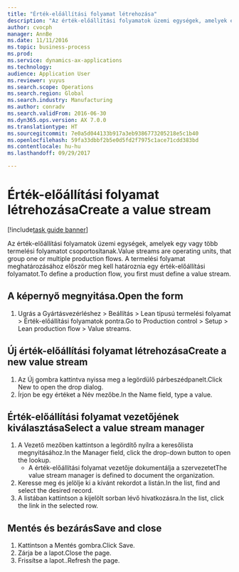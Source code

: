```yaml
--- 
title: "Érték-előállítási folyamat létrehozása"
description: "Az érték-előállítási folyamatok üzemi egységek, amelyek egy vagy több termelési folyamatot csoportosítanak."
author: cvocph
manager: AnnBe
ms.date: 11/11/2016
ms.topic: business-process
ms.prod: 
ms.service: dynamics-ax-applications
ms.technology: 
audience: Application User
ms.reviewer: yuyus
ms.search.scope: Operations
ms.search.region: Global
ms.search.industry: Manufacturing
ms.author: conradv
ms.search.validFrom: 2016-06-30
ms.dyn365.ops.version: AX 7.0.0
ms.translationtype: HT
ms.sourcegitcommit: 7e0a5d044133b917a3eb9386773205218e5c1b40
ms.openlocfilehash: 59fa33dbbf2b5e0d5fd2f7975c1ace71cdd383bd
ms.contentlocale: hu-hu
ms.lasthandoff: 09/29/2017

---
```

# <a name="create-a-value-stream"></a><span data-ttu-id="8ea12-103">Érték-előállítási folyamat létrehozása</span><span class="sxs-lookup"><span data-stu-id="8ea12-103">Create a value stream</span></span>

[!include[task guide banner](../../includes/task-guide-banner.md)]

<span data-ttu-id="8ea12-104">Az érték-előállítási folyamatok üzemi egységek, amelyek egy vagy több termelési folyamatot csoportosítanak.</span><span class="sxs-lookup"><span data-stu-id="8ea12-104">Value streams are operating units, that group one or multiple production flows.</span></span> <span data-ttu-id="8ea12-105">A termelési folyamat meghatározásához először meg kell határoznia egy érték-előállítási folyamatot.</span><span class="sxs-lookup"><span data-stu-id="8ea12-105">To define a production flow, you first must define a value stream.</span></span>


## <a name="open-the-form"></a><span data-ttu-id="8ea12-106">A képernyő megnyitása.</span><span class="sxs-lookup"><span data-stu-id="8ea12-106">Open the form</span></span>
1. <span data-ttu-id="8ea12-107">Ugrás a Gyártásvezérléshez > Beállítás > Lean típusú termelési folyamat > Érték-előállítási folyamatok pontra.</span><span class="sxs-lookup"><span data-stu-id="8ea12-107">Go to Production control > Setup > Lean production flow > Value streams.</span></span>

## <a name="create-a-new-value-stream"></a><span data-ttu-id="8ea12-108">Új érték-előállítási folyamat létrehozása</span><span class="sxs-lookup"><span data-stu-id="8ea12-108">Create a new value stream</span></span>
1. <span data-ttu-id="8ea12-109">Az Új gombra kattintva nyissa meg a legördülő párbeszédpanelt.</span><span class="sxs-lookup"><span data-stu-id="8ea12-109">Click New to open the drop dialog.</span></span>
2. <span data-ttu-id="8ea12-110">Írjon be egy értéket a Név mezőbe.</span><span class="sxs-lookup"><span data-stu-id="8ea12-110">In the Name field, type a value.</span></span>

## <a name="select-a-value-stream-manager"></a><span data-ttu-id="8ea12-111">Érték-előállítási folyamat vezetőjének kiválasztása</span><span class="sxs-lookup"><span data-stu-id="8ea12-111">Select a value stream manager</span></span>
1. <span data-ttu-id="8ea12-112">A Vezető mezőben kattintson a legördítő nyílra a keresőlista megnyitásához.</span><span class="sxs-lookup"><span data-stu-id="8ea12-112">In the Manager field, click the drop-down button to open the lookup.</span></span>
    * <span data-ttu-id="8ea12-113">A érték-előállítási folyamat vezetője dokumentálja a szervezetet</span><span class="sxs-lookup"><span data-stu-id="8ea12-113">The value stream manager is defined to document the organization.</span></span>  
2. <span data-ttu-id="8ea12-114">Keresse meg és jelölje ki a kívánt rekordot a listán.</span><span class="sxs-lookup"><span data-stu-id="8ea12-114">In the list, find and select the desired record.</span></span>
3. <span data-ttu-id="8ea12-115">A listában kattintson a kijelölt sorban lévő hivatkozásra.</span><span class="sxs-lookup"><span data-stu-id="8ea12-115">In the list, click the link in the selected row.</span></span>

## <a name="save-and-close"></a><span data-ttu-id="8ea12-116">Mentés és bezárás</span><span class="sxs-lookup"><span data-stu-id="8ea12-116">Save and close</span></span>
1. <span data-ttu-id="8ea12-117">Kattintson a Mentés gombra.</span><span class="sxs-lookup"><span data-stu-id="8ea12-117">Click Save.</span></span>
2. <span data-ttu-id="8ea12-118">Zárja be a lapot.</span><span class="sxs-lookup"><span data-stu-id="8ea12-118">Close the page.</span></span>
3. <span data-ttu-id="8ea12-119">Frissítse a lapot..</span><span class="sxs-lookup"><span data-stu-id="8ea12-119">Refresh the page.</span></span>


